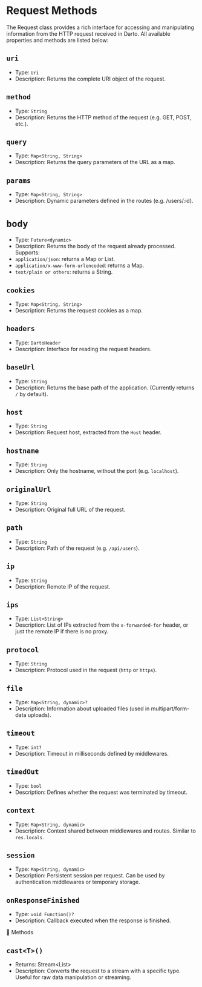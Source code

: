 # Request Methods

The Request class provides a rich interface for accessing and manipulating information from the HTTP request received in Darto. All available properties and methods are listed below:

## `uri`

- Type: `Uri`
- Description: Returns the complete URI object of the request.

## `method`

- Type: `String`
- Description: Returns the HTTP method of the request (e.g. GET, POST, etc.).

## `query`

- Type: `Map<String, String>`
- Description: Returns the query parameters of the URL as a map.

## `params`

- Type: `Map<String, String>`
- Description: Dynamic parameters defined in the routes (e.g. /users/:id).

# `body`

- Type: `Future<dynamic>`
- Description: Returns the body of the request already processed. Supports:
- `application/json`: returns a Map or List.
- `application/x-www-form-urlencoded`: returns a Map.
- `text/plain or others`: returns a String.

## `cookies`

- Type: `Map<String, String>`
- Description: Returns the request cookies as a map.

## `headers`

- Type: `DartoHeader`
- Description: Interface for reading the request headers.

## `baseUrl`

- Type: `String`
- Description: Returns the base path of the application. (Currently returns `/` by default).

## `host`

- Type: `String`
- Description: Request host, extracted from the `Host` header.

## `hostname`

- Type: `String`
- Description: Only the hostname, without the port (e.g. `localhost`).

## `originalUrl`

- Type: `String`
- Description: Original full URL of the request.

## `path`

- Type: `String`
- Description: Path of the request (e.g. `/api/users`).

## `ip`

- Type: `String`
- Description: Remote IP of the request.

## `ips`

- Type: `List<String>`
- Description: List of IPs extracted from the `x-forwarded-for` header, or just the remote IP if there is no proxy.

## `protocol`

- Type: `String`
- Description: Protocol used in the request (`http` or `https`).

## `file`

- Type: `Map<String, dynamic>?`
- Description: Information about uploaded files (used in multipart/form-data uploads).

## `timeout`

- Type: `int?`
- Description: Timeout in milliseconds defined by middlewares.

## `timedOut`

- Type: `bool`
- Description: Defines whether the request was terminated by timeout.

## `context`

- Type: `Map<String, dynamic>`
- Description: Context shared between middlewares and routes. Similar to `res.locals`.

## `session`

- Type: `Map<String, dynamic>`
- Description: Persistent session per request. Can be used by authentication middlewares or temporary storage.

## `onResponseFinished`

- Type: `void Function()?`
- Description: Callback executed when the response is finished.

🔧 Methods

## `cast<T>()`

- Returns: Stream<List<int>>
- Description: Converts the request to a stream with a specific type. Useful for raw data manipulation or streaming.
